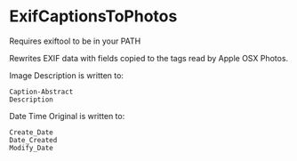 # ExifCaptionsToPhotos

Requires exiftool to be in your PATH


Rewrites EXIF data with fields copied to the tags read by Apple OSX Photos.


Image Description is written to:

    Caption-Abstract
    Description


Date Time Original is written to:

    Create_Date
    Date_Created
    Modify_Date
